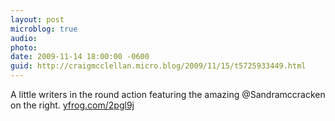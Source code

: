 ```yaml
---
layout: post
microblog: true
audio: 
photo: 
date: 2009-11-14 18:00:00 -0600
guid: http://craigmcclellan.micro.blog/2009/11/15/t5725933449.html
---
```

A little writers in the round action featuring the amazing @Sandramccracken on the right.  [yfrog.com/2pgl9j](http://yfrog.com/2pgl9j)
